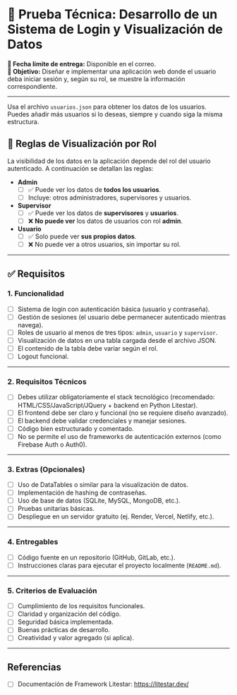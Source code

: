 # 🧪 Prueba Técnica: Desarrollo de un Sistema de Login y Visualización de Datos

**📅 Fecha límite de entrega:** Disponible en el correo.  
**🎯 Objetivo:** Diseñar e implementar una aplicación web donde el usuario deba iniciar sesión y, según su rol, se muestre la información correspondiente.

---

Usa el archivo `usuarios.json` para obtener los datos de los usuarios. Puedes añadir más usuarios si lo deseas, siempre y cuando siga la misma estructura.

## 🔐 Reglas de Visualización por Rol

La visibilidad de los datos en la aplicación depende del rol del usuario autenticado. A continuación se detallan las reglas:

- **Admin**
  - [ ] ✅ Puede ver los datos de **todos los usuarios**.
  - [ ] Incluye: otros administradores, supervisores y usuarios.

- **Supervisor**
  - [ ] ✅ Puede ver los datos de **supervisores** y **usuarios**.
  - [ ] ❌ **No puede ver** los datos de usuarios con rol **admin**.

- **Usuario**
  - [ ] ✅ Solo puede ver **sus propios datos**.
  - [ ] ❌ No puede ver a otros usuarios, sin importar su rol.

---

## ✅ Requisitos

### 1. Funcionalidad

- [ ] Sistema de login con autenticación básica (usuario y contraseña).
- [ ] Gestión de sesiones (el usuario debe permanecer autenticado mientras navega).
- [ ] Roles de usuario al menos de tres tipos: `admin`, `usuario` y `supervisor`.
- [ ] Visualización de datos en una tabla cargada desde el archivo JSON.
- [ ] El contenido de la tabla debe variar según el rol.
- [ ] Logout funcional.

---

### 2. Requisitos Técnicos

- [ ] Debes utilizar obligatoriamente el stack tecnológico (recomendado: HTML/CSS/JavaScript/JQuery + backend en Python Litestar).
- [ ] El frontend debe ser claro y funcional (no se requiere diseño avanzado).
- [ ] El backend debe validar credenciales y manejar sesiones.
- [ ] Código bien estructurado y comentado.
- [ ] No se permite el uso de frameworks de autenticación externos (como Firebase Auth o Auth0).

---

### 3. Extras (Opcionales)

- [ ] Uso de DataTables o similar para la visualización de datos.
- [ ] Implementación de hashing de contraseñas.
- [ ] Uso de base de datos (SQLite, MySQL, MongoDB, etc.).
- [ ] Pruebas unitarias básicas.
- [ ] Despliegue en un servidor gratuito (ej. Render, Vercel, Netlify, etc.).

---

### 4. Entregables

- [ ] Código fuente en un repositorio (GitHub, GitLab, etc.).
- [ ] Instrucciones claras para ejecutar el proyecto localmente (`README.md`).

---

### 5. Criterios de Evaluación

- [ ] Cumplimiento de los requisitos funcionales.
- [ ] Claridad y organización del código.
- [ ] Seguridad básica implementada.
- [ ] Buenas prácticas de desarrollo.
- [ ] Creatividad y valor agregado (si aplica).

---

## Referencias

- [ ] Documentación de Framework Litestar: https://litestar.dev/
